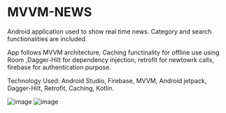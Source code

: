 # MVVM-NEWS
Android application used to show real time news. Category and search functionalities are included.

App follows MVVM architecture, Caching functinality for offline use using Room ,Dagger-Hilt for dependency injection,
retrofit for newtowrk calls, firebase for authentication purpose.

Technology Used: Android Studio, Firebase, MVVM, Android jetpack, Dagger-Hilt, Retrofit, Caching, Kotlin.



![image](https://github.com/Aseempaul007/MVVM-NEWS/assets/60665514/9214fb11-3542-47a1-afda-896eec352e20)                        ![image](https://github.com/Aseempaul007/MVVM-NEWS/assets/60665514/c66888d9-1119-444c-b474-30b92dcdd033)



